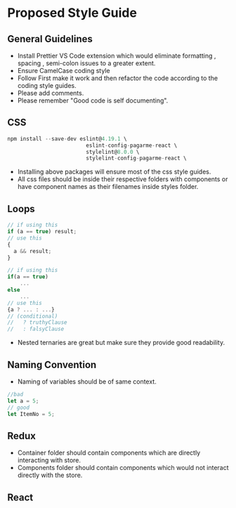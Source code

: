 # Proposed Style Guide

## General Guidelines

- Install Prettier VS Code extension which would eliminate formatting , spacing , semi-colon issues to a greater extent.
- Ensure CamelCase coding style
- Follow First make it work and then refactor the code according to the coding style guides.
- Please add comments.
- Please remember "Good code is self documenting".

## CSS

```jsx
npm install --save-dev eslint@4.19.1 \
                         eslint-config-pagarme-react \
                         stylelint@8.0.0 \
                         stylelint-config-pagarme-react \
```

- Installing above packages will ensure most of the css style guides.
- All css files should be inside their respective folders with components or have component names as their filenames inside styles folder.
<!-- //CSS files inside the respected folder. or styles folder.-->

## Loops

```jsx
// if using this
if (a == true) result;
// use this
{
  a && result;
}
```

```jsx
// if using this
if(a == true)
    ...
else
    ...
// use this
{a ? ... : ...}
// (conditional)
//   ? truthyClause
//   : falsyClause
```

- Nested ternaries are great but make sure they provide good readability.

## Naming Convention

- Naming of variables should be of same context.

```jsx
//bad
let a = 5;
// good
let ItemNo = 5;
```

## Redux

- Container folder should contain components which are directly interacting with store.
- Components folder should contain components which would not interact directly with the store.

## React
